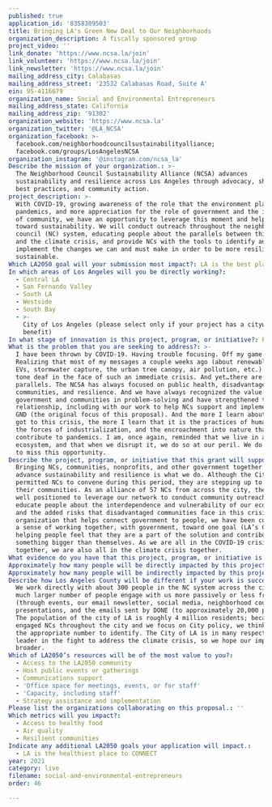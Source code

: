 ```yaml
---
published: true
application_id: '8358309503'
title: Bringing LA's Green New Deal to Our Neighborhoods
organization_description: A fiscally sponsored group
project_video: ''
link_donate: 'https://www.ncsa.la/join'
link_volunteer: 'https://www.ncsa.la/join'
link_newsletter: 'https://www.ncsa.la/join'
mailing_address_city: Calabasas
mailing_address_street: '23532 Calabasas Road, Suite A'
ein: 95-4116679
organization_name: Social and Environmental Entrepreneurs
mailing_address_state: California
mailing_address_zip: '91302'
organization_website: 'https://www.ncsa.la'
organization_twitter: '@LA_NCSA'
organization_facebook: >-
  facebook.com/neighborhoodcouncilsustainabilityalliance;
  facebook.com/groups/LosAngelesNCSA
organization_instagram: '@instagram.com/ncsa_la'
Describe the mission of your organization.: >-
  The Neighborhood Council Sustainability Alliance (NCSA) advances
  sustainability and resilience across Los Angeles through advocacy, sharing of
  best practices, and community action.
project_description: >-
  With COVID-19, growing awareness of the role that the environment plays in
  pandemics, and more appreciation for the role of government and the importance
  of community, we have an opportunity to leverage this moment and help LA work
  toward sustainability. We will conduct outreach throughout the neighborhood
  council (NC) system, educating people about the parallels between this crisis
  and the climate crisis, and provide NCs with the tools to identify and
  implement the changes we can and must make in order to be more resilient and
  sustainable.
Which LA2050 goal will your submission most impact?: LA is the best place to LIVE
In which areas of Los Angeles will you be directly working?:
  - Central LA
  - San Fernando Valley
  - South LA
  - Westside
  - South Bay
  - >-
    City of Los Angeles (please select only if your project has a citywide
    benefit)
In what stage of innovation is this project, program, or initiative?: Pilot project or new program (testing or implementing a new idea)
What is the problem that you are seeking to address?: >-
  I have been thrown by COVID-19. Having trouble focusing. Off my game.
  Realizing that most of my messages a couple weeks ago (about renewable energy,
  EVs, stormwater capture, the urban tree canopy, air pollution, etc.) sound
  tone deaf in the face of such an immediate crisis. And yet…there are so many
  parallels. The NCSA has always focused on public health, disadvantaged
  communities, and resilience. And we have always recognized the value of both
  government and communities in problem-solving and have strengthened that
  relationship, including with our work to help NCs support and implement LA’s
  GND (the original focus of this proposal). And the more I learn about how we
  got to this crisis, the more I learn that it is the practices of human beings,
  the forces of industrialization, and the encroachment into nature that
  contribute to pandemics. I am, once again, reminded that we live in an
  ecosystem, and that when we disrupt it, we do so at our peril. We do not want
  to miss this opportunity.
Describe the project, program, or initiative that this grant will support to address the problem identified.: >-
  Bringing NCs, communities, nonprofits, and other government together to
  advance sustainability and resilience is what we do. Although the City has not
  permitted NCs to convene during this period, they are stepping up to serve
  their communities. As an alliance of 57 NCs from across the city, the NCSA is
  well positioned to leverage our network to conduct community outreach and help
  educate people about the interdependence and vulnerability of our ecosystems
  and the added risks that disadvantaged communities face in this crisis. As an
  organization that helps connect government to people, we have been cultivating
  a sense of working together, with government, toward one goal (LA’s GND), and
  helping people feel that they are a part of the solution and contributing to
  something bigger than themselves. As we are all in the COVID-19 crisis
  together, we are also all in the climate crisis together.
What evidence do you have that this project, program, or initiative is or will be successful, and how will you define and measure success?: "•\tThe NCSA will partner with the City and/or SCAQMD to encourage sustained telecommuting to keep our air cleaner (in the form of either messaging, incentives, legislation, etc.)\n*\t10 NCs will support the telecommuting effort (via, e.g., community impact statements)\n*\tThe City will open up select streets to pedestrians and cyclists during the shelter-in-place order\n*\tNCs, the Mayor’s Office of Resilience, and the Department of Neighborhood Empowerment (DONE) will share a clear understanding of the role of NCs in a crisis\n*\t5 NCs will support home or community gardening (with either outreach/education, funds for community gardens, events, etc.)\n*\t10 NCs will communicate to their constituents about the connection between the coronavirus and our ecosystem, and parallels to the climate crisis\n*\tThe NCSA will partner with the Office of Climate Emergency Mobilization on messaging about the coronavirus\n*\tThe NCSA will disseminate monthly messaging about the elevated risks to communities with poor air quality associated with some viruses\n*\tContent that will help people make the connections between the coronavirus and the climate crisis will be integrated into LA’s GND NC Toolkit (currently in development by the Mayor’s Office of Sustainability and DONE, with the assistance of the NCSA network)\n*\t5 NCs will join the NCSA\n*\t5 NCs will establish sustainability committees\nThe above will be determined through communication with NCs and our City partners, typically verified via the internet. \n\n"
Approximately how many people will be directly impacted by this project, program, or initiative?: '300'
Approximately how many people will be indirectly impacted by this project, program, or initiative?: '4000000'
Describe how Los Angeles County will be different if your work is successful.: >-
  We work directly with about 300 people in the NC system across the city; a
  much larger number of people engage with us more passively or less frequently
  (through events, our email newsletter, social media, neighborhood council
  presentations, and the emails sent by DONE (to approximately 20,000 people).
  The population of the city of LA is roughly 4 million residents; because we
  engaged NCs throughout the city and we focus on City policy, we think that is
  the appropriate number to identify. The City of LA is in many respects a
  leader in the fight to address the climate crisis, so we hope our impact is
  broader.
Which of LA2050’s resources will be of the most value to you?:
  - Access to the LA2050 community
  - Host public events or gatherings
  - Communications support
  - 'Office space for meetings, events, or for staff'
  - 'Capacity, including staff'
  - Strategy assistance and implementation
Please list the organizations collaborating on this proposal.: ''
Which metrics will you impact?:
  - Access to healthy food
  - Air quality
  - Resilient communities
Indicate any additional LA2050 goals your application will impact.:
  - LA is the healthiest place to CONNECT
year: 2021
category: live
filename: social-and-environmental-entrepreneurs
order: 46

---
```

